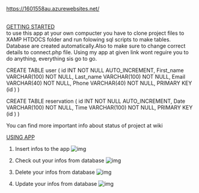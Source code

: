 https://1601558au.azurewebsites.net/

<u><br> GETTING STARTED </br></u>
to use this app at your own compucter you have to clone project files to XAMP HTDOCS folder and run folowing sql scripts to make tables. Database are created automatically.Also to make sure to change correct details to connect.php file. Using my app at given link wont reguire you to do anything, everything sis go to go.

CREATE TABLE user (
id INT NOT NULL AUTO_INCREMENT,
   First_name VARCHAR(100) NOT NULL,
   Last_name VARCHAR(100) NOT NULL,
   Email VARCHAR(40) NOT NULL,
   Phone VARCHAR(40) NOT NULL,
   PRIMARY KEY (id )
)

CREATE TABLE reservation (
id INT NOT NULL AUTO_INCREMENT,
   Date VARCHAR(100) NOT NULL,
   Time VARCHAR(100) NOT NULL,
	PRIMARY KEY (id )
)

You can find more important info about status of project at wiki 



<u>USING APP </u>
1. Insert infos to the app
![img](https://i.imgur.com/sJE9EA3.png)

2. Check out your infos from database
![img](https://i.imgur.com/v0fE7Lf.png)

3. Delete your infos from database
![img](https://i.imgur.com/BUsSmcm.png)

4. Update your infos from database
![img](https://i.imgur.com/CxztXF7.png)
